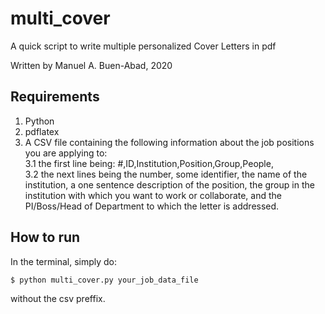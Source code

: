 # multi_cover
A quick script to write multiple personalized Cover Letters in pdf

Written by Manuel A. Buen-Abad, 2020

Requirements
-----------------------------------------

1. Python
2. pdflatex
3. A CSV file containing the following information about the job positions you are applying to:  
  3.1 the first line being: #,ID,Institution,Position,Group,People,  
  3.2 the next lines being the number, some identifier, the name of the institution, a one sentence description of the position, the group in the institution with which you want to work or collaborate, and the PI/Boss/Head of Department to which the letter is addressed.  

How to run
-----------------------------------------

In the terminal, simply do:

	$ python multi_cover.py your_job_data_file

without the csv preffix.
